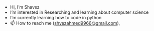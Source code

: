-  Hi, I’m Shavez
-  I’m interested in Researching and learning about computer science
-  I’m currently learning how to code in python
- 📫 How to reach me (shvezahmed9966@gmail.com), 

<!---
raxriot/raxriot is a ✨ special ✨ repository because its `README.md` (this file) appears on your GitHub profile.
You can click the Preview link to take a look at your changes.
--->
